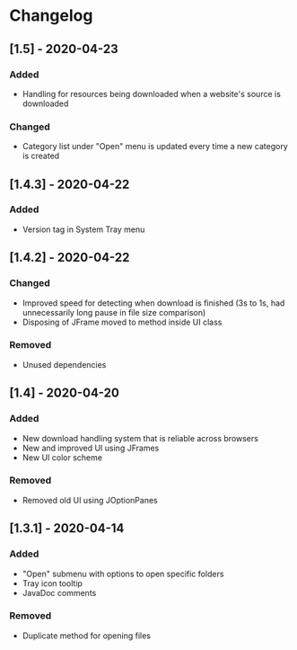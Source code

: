# Changelog
## [1.5] - 2020-04-23
### Added
- Handling for resources being downloaded when a website's source is downloaded
### Changed
- Category list under "Open" menu is updated every time a new category is created

## [1.4.3] - 2020-04-22
### Added
- Version tag in System Tray menu

## [1.4.2] - 2020-04-22
### Changed
- Improved speed for detecting when download is finished (3s to 1s, had unnecessarily long pause in file size comparison)
- Disposing of JFrame moved to method inside UI class
### Removed
- Unused dependencies

## [1.4] - 2020-04-20
### Added
- New download handling system that is reliable across browsers
- New and improved UI using JFrames
- New UI color scheme
### Removed
- Removed old UI using JOptionPanes

## [1.3.1] - 2020-04-14
### Added
- "Open" submenu with options to open specific folders
- Tray icon tooltip
- JavaDoc comments
### Removed
- Duplicate method for opening files
